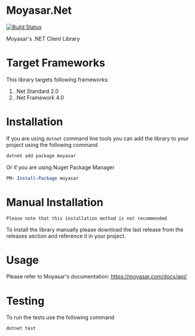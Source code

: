 # Moyasar.Net

[![Build Status](https://travis-ci.org/aliio/moyasar-dotnet.svg?branch=master)](https://travis-ci.org/aliio/moyasar-dotnet)

Moyasar's .NET Client Library


# Target Frameworks

This library targets following frameworks:

1. .Net Standard 2.0
2. .Net Framework 4.0


# Installation

If you are using `dotnet` command line tools you can add the library to
your project using the following command

```bash
dotnet add package moyasar
```

Or if you are using Nuget Package Manager

```powershell
PM> Install-Package moyasar
```


# Manual Installation

`Please note that this installation method is not recommended`

To Install the library manually please download the last release from
the releases section and reference it in your project.


# Usage

Please refer to Moyasar's documentation: https://moyasar.com/docs/api/


# Testing

To run the tests use the following command

```bash
dotnet test
```